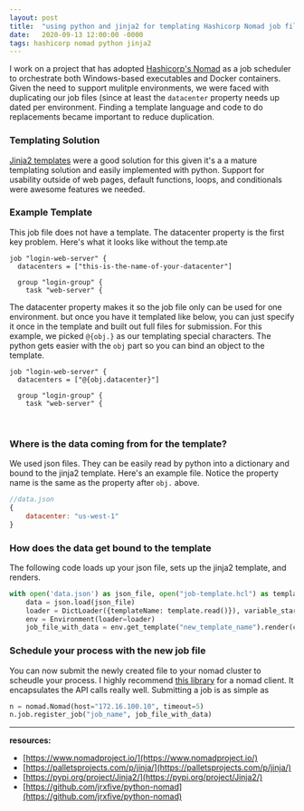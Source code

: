 ```yaml
---
layout: post
title:  "using python and jinja2 for templating Hashicorp Nomad job files"
date:   2020-09-13 12:00:00 -0000
tags: hashicorp nomad python jinja2
---
```


I work on a project that has adopted [Hashicorp's Nomad](https://www.nomadproject.io/) as a job scheduler to orchestrate both Windows-based executables and Docker containers.  Given the need to support mulitple environments, we were faced with duplicating our job files (since at least the `datacenter` property needs up dated per environment.  Finding a template language and code to do replacements became important to reduce duplication.

### Templating Solution 

[Jinja2 templates](https://palletsprojects.com/p/jinja/) were a good solution for this given it's a a mature templating solution and easily implemented with python.  Support for usability outside of web pages, default functions, loops, and conditionals were awesome features we needed.  

### Example Template

This job file does not have a template.  The datacenter property is the first key problem.  Here's what it looks like without the temp.ate
```
job "login-web-server" {
  datacenters = ["this-is-the-name-of-your-datacenter"]

  group "login-group" {
    task "web-server" {
```

The datacenter property makes it so the job file only can be used for one environment.  but once you have it templated like below, you can just specify it once in the template and built out full files for submission.  For this example, we picked `@{obj.}` as our templating special characters.  The python gets easier with the `obj` part so you can bind an object to the template.

```
job "login-web-server" {
  datacenters = ["@{obj.datacenter}"]

  group "login-group" {
    task "web-server" {
```

<br>

### Where is the data coming from for the template?

We used json files.  They can be easily read by python into a dictionary and bound to the jinja2 template.  Here's an example file. Notice the property name is the same as the property after `obj.` above.  

``` js
//data.json
{
    datacenter: "us-west-1"
}
```

### How does the data get bound to the template

The following code loads up your json file, sets up the jinja2 template, and renders.

```py
with open('data.json') as json_file, open("job-template.hcl") as template:
    data = json.load(json_file)
    loader = DictLoader({templateName: template.read()}), variable_start_string="{$", variable_end_string="$}") # create template loader with our specific variable annotations
    env = Environment(loader=loader)
    job_file_with_data = env.get_template("new_template_name").render(ch=data) # create the merged job file

```
### Schedule your process with the new job file

You can now submit the newly created file to your nomad cluster to scheudle your process.  I highly recommend [this library](https://github.com/jrxfive/python-nomad) for a nomad client.  It encapsulates the API calls really well.  Submitting a job is as simple as

```py
n = nomad.Nomad(host="172.16.100.10", timeout=5)
n.job.register_job("job_name", job_file_with_data)
```

----
**resources:**
* [https://www.nomadproject.io/](https://www.nomadproject.io/)
* [https://palletsprojects.com/p/jinja/](https://palletsprojects.com/p/jinja/)
* [https://pypi.org/project/Jinja2/](https://pypi.org/project/Jinja2/)
* [https://github.com/jrxfive/python-nomad](https://github.com/jrxfive/python-nomad)